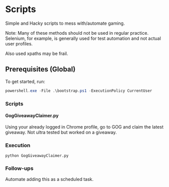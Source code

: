 # Scripts

Simple and Hacky scripts to mess with/automate gaming.

Note: Many of these methods should not be used in regular practice. Selenium, for example, is generally used for test automation and not actual user profiles.

Also used xpaths may be frail.

## Prerequisites (Global)

To get started, run:

```powershell
powershell.exe -File .\bootstrap.ps1 -ExecutionPolicy CurrentUser
```

### Scripts

#### GogGiveawayClaimer.py

Using your already logged in Chrome profile, go to GOG and claim the latest giveaway. Not ultra tested but worked on a giveaway.

### Execution 

```
python GogGiveawayClaimer.py
```

### Follow-ups

Automate adding this as a scheduled task.
